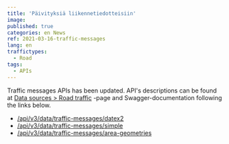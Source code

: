 ```yaml
---
title: 'Päivityksiä liikennetiedotteisiin'
image:
published: true
categories: en News
ref: 2021-03-16-traffic-messages
lang: en
traffictypes:
  - Road
tags:
  - APIs
---
```



Traffic messages APIs has been updated. API's descriptions can be found at [Data sources > Road traffic](/en/road-traffic/#traffic-messages) -page and Swagger-documentation following the links below.
* [/api/v3/data/traffic-messages/datex2](https://tie.digitraffic.fi/swagger/#/Data%20v3/trafficMessageDatex2UsingGET)
* [/api/v3/data/traffic-messages/simple](https://tie.digitraffic.fi/swagger/#/Data%20v3/trafficMessageSimpleUsingGET)
* [/api/v3/data/traffic-messages/area-geometries](https://tie.digitraffic.fi/swagger/#/Data%20v3/areaLocationRegionsUsingGET)


